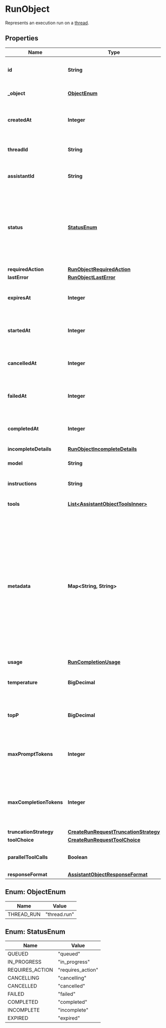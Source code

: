 

# RunObject

Represents an execution run on a [thread](/docs/api-reference/threads).

## Properties

| Name | Type | Description | Notes |
|------------ | ------------- | ------------- | -------------|
|**id** | **String** | The identifier, which can be referenced in API endpoints. |  |
|**_object** | [**ObjectEnum**](#ObjectEnum) | The object type, which is always &#x60;thread.run&#x60;. |  |
|**createdAt** | **Integer** | The Unix timestamp (in seconds) for when the run was created. |  |
|**threadId** | **String** | The ID of the [thread](/docs/api-reference/threads) that was executed on as a part of this run. |  |
|**assistantId** | **String** | The ID of the [assistant](/docs/api-reference/assistants) used for execution of this run. |  |
|**status** | [**StatusEnum**](#StatusEnum) | The status of the run, which can be either &#x60;queued&#x60;, &#x60;in_progress&#x60;, &#x60;requires_action&#x60;, &#x60;cancelling&#x60;, &#x60;cancelled&#x60;, &#x60;failed&#x60;, &#x60;completed&#x60;, &#x60;incomplete&#x60;, or &#x60;expired&#x60;. |  |
|**requiredAction** | [**RunObjectRequiredAction**](RunObjectRequiredAction.md) |  |  |
|**lastError** | [**RunObjectLastError**](RunObjectLastError.md) |  |  |
|**expiresAt** | **Integer** | The Unix timestamp (in seconds) for when the run will expire. |  |
|**startedAt** | **Integer** | The Unix timestamp (in seconds) for when the run was started. |  |
|**cancelledAt** | **Integer** | The Unix timestamp (in seconds) for when the run was cancelled. |  |
|**failedAt** | **Integer** | The Unix timestamp (in seconds) for when the run failed. |  |
|**completedAt** | **Integer** | The Unix timestamp (in seconds) for when the run was completed. |  |
|**incompleteDetails** | [**RunObjectIncompleteDetails**](RunObjectIncompleteDetails.md) |  |  |
|**model** | **String** | The model that the [assistant](/docs/api-reference/assistants) used for this run. |  |
|**instructions** | **String** | The instructions that the [assistant](/docs/api-reference/assistants) used for this run. |  |
|**tools** | [**List&lt;AssistantObjectToolsInner&gt;**](AssistantObjectToolsInner.md) | The list of tools that the [assistant](/docs/api-reference/assistants) used for this run. |  |
|**metadata** | **Map&lt;String, String&gt;** | Set of 16 key-value pairs that can be attached to an object. This can be useful for storing additional information about the object in a structured format, and querying for objects via API or the dashboard.  Keys are strings with a maximum length of 64 characters. Values are strings with a maximum length of 512 characters.  |  |
|**usage** | [**RunCompletionUsage**](RunCompletionUsage.md) |  |  |
|**temperature** | **BigDecimal** | The sampling temperature used for this run. If not set, defaults to 1. |  [optional] |
|**topP** | **BigDecimal** | The nucleus sampling value used for this run. If not set, defaults to 1. |  [optional] |
|**maxPromptTokens** | **Integer** | The maximum number of prompt tokens specified to have been used over the course of the run.  |  |
|**maxCompletionTokens** | **Integer** | The maximum number of completion tokens specified to have been used over the course of the run.  |  |
|**truncationStrategy** | [**CreateRunRequestTruncationStrategy**](CreateRunRequestTruncationStrategy.md) |  |  |
|**toolChoice** | [**CreateRunRequestToolChoice**](CreateRunRequestToolChoice.md) |  |  |
|**parallelToolCalls** | **Boolean** | Whether to enable [parallel function calling](/docs/guides/function-calling#configuring-parallel-function-calling) during tool use. |  |
|**responseFormat** | [**AssistantObjectResponseFormat**](AssistantObjectResponseFormat.md) |  |  |



## Enum: ObjectEnum

| Name | Value |
|---- | -----|
| THREAD_RUN | &quot;thread.run&quot; |



## Enum: StatusEnum

| Name | Value |
|---- | -----|
| QUEUED | &quot;queued&quot; |
| IN_PROGRESS | &quot;in_progress&quot; |
| REQUIRES_ACTION | &quot;requires_action&quot; |
| CANCELLING | &quot;cancelling&quot; |
| CANCELLED | &quot;cancelled&quot; |
| FAILED | &quot;failed&quot; |
| COMPLETED | &quot;completed&quot; |
| INCOMPLETE | &quot;incomplete&quot; |
| EXPIRED | &quot;expired&quot; |



